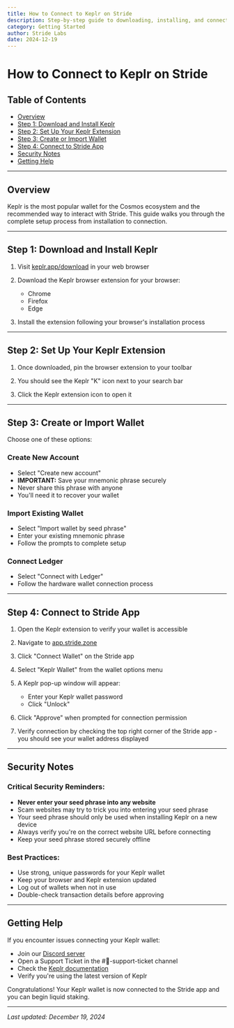 ```yaml
---
title: How to Connect to Keplr on Stride
description: Step-by-step guide to downloading, installing, and connecting Keplr wallet to the Stride application
category: Getting Started
author: Stride Labs
date: 2024-12-19
---
```


# How to Connect to Keplr on Stride

## Table of Contents
- [Overview](#overview)
- [Step 1: Download and Install Keplr](#step-1-download-and-install-keplr)
- [Step 2: Set Up Your Keplr Extension](#step-2-set-up-your-keplr-extension)
- [Step 3: Create or Import Wallet](#step-3-create-or-import-wallet)
- [Step 4: Connect to Stride App](#step-4-connect-to-stride-app)
- [Security Notes](#security-notes)
- [Getting Help](#getting-help)

---

## Overview

Keplr is the most popular wallet for the Cosmos ecosystem and the recommended way to interact with Stride. This guide walks you through the complete setup process from installation to connection.

---

## Step 1: Download and Install Keplr

1. Visit [keplr.app/download](https://www.keplr.app/download) in your web browser

2. Download the Keplr browser extension for your browser:
   - Chrome
   - Firefox
   - Edge

3. Install the extension following your browser's installation process

---

## Step 2: Set Up Your Keplr Extension

1. Once downloaded, pin the browser extension to your toolbar

2. You should see the Keplr "K" icon next to your search bar

3. Click the Keplr extension icon to open it

---

## Step 3: Create or Import Wallet

Choose one of these options:

### Create New Account
- Select "Create new account"
- **IMPORTANT:** Save your mnemonic phrase securely
- Never share this phrase with anyone
- You'll need it to recover your wallet

### Import Existing Wallet
- Select "Import wallet by seed phrase"
- Enter your existing mnemonic phrase
- Follow the prompts to complete setup

### Connect Ledger
- Select "Connect with Ledger"
- Follow the hardware wallet connection process

---

## Step 4: Connect to Stride App

1. Open the Keplr extension to verify your wallet is accessible

2. Navigate to [app.stride.zone](https://app.stride.zone/)

3. Click "Connect Wallet" on the Stride app

4. Select "Keplr Wallet" from the wallet options menu

5. A Keplr pop-up window will appear:
   - Enter your Keplr wallet password
   - Click "Unlock"

6. Click "Approve" when prompted for connection permission

7. Verify connection by checking the top right corner of the Stride app - you should see your wallet address displayed

---

## Security Notes

### Critical Security Reminders:
- **Never enter your seed phrase into any website**
- Scam websites may try to trick you into entering your seed phrase
- Your seed phrase should only be used when installing Keplr on a new device
- Always verify you're on the correct website URL before connecting
- Keep your seed phrase stored securely offline

### Best Practices:
- Use strong, unique passwords for your Keplr wallet
- Keep your browser and Keplr extension updated
- Log out of wallets when not in use
- Double-check transaction details before approving

---

## Getting Help

If you encounter issues connecting your Keplr wallet:

- Join our [Discord server](http://discord.gg/stride-zone)
- Open a Support Ticket in the #📩-support-ticket channel
- Check the [Keplr documentation](https://docs.keplr.app/)
- Verify you're using the latest version of Keplr

Congratulations! Your Keplr wallet is now connected to the Stride app and you can begin liquid staking.

---

*Last updated: December 19, 2024*